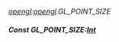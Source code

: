 _[opengl](../../modules/opengl/opengl-module.md):[opengl](../../modules/opengl/opengl-module.md).GL\_POINT\_SIZE_
##### Const GL\_POINT\_SIZE:[Int](../../modules/wonkey/wonkey-types-int.md)

